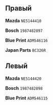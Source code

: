 ## Правый

__Mazda__ `NE5144410`

__Bosch__ `1987482897`

__Blue Print__ `ADM546116`

__Japan Parts__ `BC326R`

## Левый

__Mazda__ `NE5144420`

__Bosch__ `1987482898`

__Blue Print__ `ADM546115`